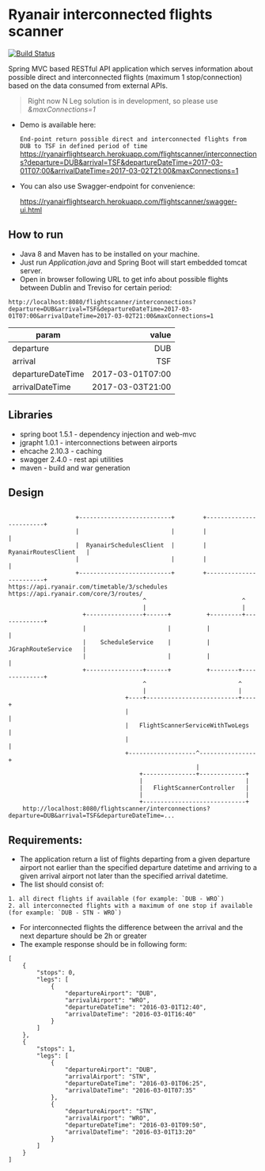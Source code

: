 # Ryanair interconnected flights scanner

[![Build Status](https://semaphoreci.com/api/v1/levrun/flightscanner/branches/master/badge.svg)](https://semaphoreci.com/levrun/flightscanner)

Spring MVC based RESTful API application which serves information about possible direct
and interconnected flights (maximum 1 stop/connection) based on the data consumed from external APIs.

> Right now N Leg solution is in development, so  please use _&maxConnections=1_

* Demo is available here:

  `End-point return possible direct and interconnected flights from DUB to TSF in defined period of time`
  https://ryanairflightsearch.herokuapp.com/flightscanner/interconnections?departure=DUB&arrival=TSF&departureDateTime=2017-03-01T07:00&arrivalDateTime=2017-03-02T21:00&maxConnections=1

* You can also use Swagger-endpoint for convenience:

  https://ryanairflightsearch.herokuapp.com/flightscanner/swagger-ui.html

How to run 
----------

* Java 8 and Maven has to be installed on your machine.
* Just run _Application.java_ and Spring Boot will start embedded tomcat server.
* Open in browser following URL to get info about possible flights between Dublin and Treviso for certain period:

`http://localhost:8080/flightscanner/interconnections?departure=DUB&arrival=TSF&departureDateTime=2017-03-01T07:00&arrivalDateTime=2017-03-02T21:00&maxConnections=1`

| param             |  value           |
| ----------------- | ----------------:|
| departure         |     DUB          |
| arrival           |     TSF          |
| departureDateTime | 2017-03-01T07:00 |
| arrivalDateTime   | 2017-03-03T21:00 |

Libraries
---------

* spring boot 1.5.1 - dependency injection and web-mvc
* jgrapht 1.0.1 - interconnections between airports
* ehcache 2.10.3 - caching
* swagger 2.4.0 - rest api utilities
* maven - build and war generation

Design
------

```text

                   +--------------------------+        +------------------------+
                   |                          |        |                        |
                   |  RyanairSchedulesClient  |        |  RyanairRoutesClient   |
                   |                          |        |                        |
                   +--------------------------+        +------------------------+
https://api.ryanair.com/timetable/3/schedules             https://api.ryanair.com/core/3/routes/
                                      ^                           ^
                                      |                           |
                     +----------------+------+          +---------+-------------+
                     |                       |          |                       |
                     |    ScheduleService    |          |  JGraphRouteService   |
                     |                       |          |                       |
                     +----------------+------+          +--------+--------------+
                                      ^                          ^
                                      |                          |
                                 +----+--------------------------+----+
                                 |                                    |
                                 |   FlightScannerServiceWithTwoLegs  |
                                 |                                    |
                                 +-------------------^----------------+
                                                     |
                                     +---------------+-------------+
                                     |                             |
                                     |   FlightScannerController   |
                                     |                             |
                                     +-----------------------------+
    http://localhost:8080/flightscanner/interconnections?departure=DUB&arrival=TSF&departureDateTime=...

```

Requirements:
-------------

* The application return a list of flights departing from a given departure airport not earlier
  than the specified departure datetime and arriving to a given arrival airport not later than the
  specified arrival datetime.
* The list should consist of:

```
1. all direct flights if available (for example: `DUB - WRO`)
2. all interconnected flights with a maximum of one stop if available (for example: `DUB - STN - WRO`)
```

* For interconnected flights the difference between the arrival and the next departure should be 2h or greater
* The example response should be in following form:

```
[
    {
        "stops": 0,
        "legs": [
            {
                "departureAirport": "DUB",
                "arrivalAirport": "WRO",
                "departureDateTime": "2016-03-01T12:40",
                "arrivalDateTime": "2016-03-01T16:40"
            }
        ]
    },
    {
        "stops": 1,
        "legs": [
            {
                "departureAirport": "DUB",
                "arrivalAirport": "STN",
                "departureDateTime": "2016-03-01T06:25",
                "arrivalDateTime": "2016-03-01T07:35"
            },
            {
                "departureAirport": "STN",
                "arrivalAirport": "WRO",
                "departureDateTime": "2016-03-01T09:50",
                "arrivalDateTime": "2016-03-01T13:20"
            }
        ]
    }
]
```

